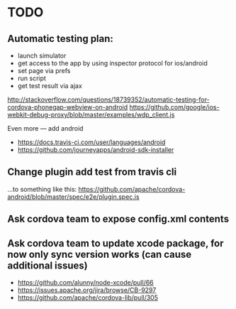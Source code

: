 # TODO

## Automatic testing plan:

 * launch simulator
 * get access to the app by using inspector protocol for ios/android
 * set page via prefs
 * run script
 * get test result via ajax

http://stackoverflow.com/questions/18739352/automatic-testing-for-cordova-phonegap-webview-on-android
https://github.com/google/ios-webkit-debug-proxy/blob/master/examples/wdp_client.js

Even more — add android

 * https://docs.travis-ci.com/user/languages/android
 * https://github.com/journeyapps/android-sdk-installer

## Change plugin add test from travis cli

…to something like this: https://github.com/apache/cordova-android/blob/master/spec/e2e/plugin.spec.js

## Ask cordova team to expose config.xml contents



## Ask cordova team to update xcode package, for now only sync version works (can cause additional issues)

 * https://github.com/alunny/node-xcode/pull/66
 * https://issues.apache.org/jira/browse/CB-9297
 * https://github.com/apache/cordova-lib/pull/305
